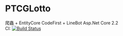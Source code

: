 # PTCGLotto
爬蟲 + EntityCore CodeFirst + LineBot
Asp.Net Core 2.2  
CI: [![Build Status](https://travis-ci.org/brian80122/PTCGLotto.svg?branch=master)](https://travis-ci.org/brian80122/PTCGLotto)
